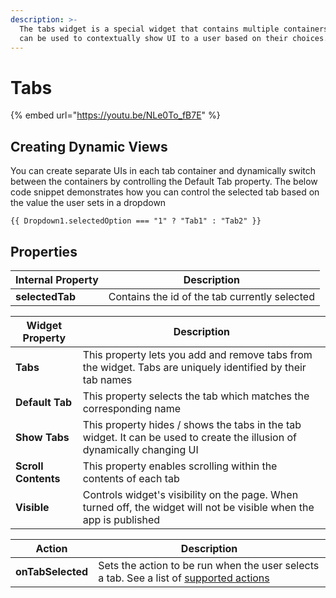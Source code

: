 ```yaml
---
description: >-
  The tabs widget is a special widget that contains multiple containers. Tabs
  can be used to contextually show UI to a user based on their choices.
---
```


# Tabs

{% embed url="https://youtu.be/NLe0To_fB7E" %}

## Creating Dynamic Views

You can create separate UIs in each tab container and dynamically switch between the containers by controlling the Default Tab property. The below code snippet demonstrates how you can control the selected tab based on the value the user sets in a dropdown

```
{{ Dropdown1.selectedOption === "1" ? "Tab1" : "Tab2" }}
```

## Properties

| Internal Property | Description                                   |
| ----------------- | --------------------------------------------- |
| **selectedTab**   | Contains the id of the tab currently selected |

| Widget Property     | Description                                                                                                              |
| ------------------- | ------------------------------------------------------------------------------------------------------------------------ |
| **Tabs**            | This property lets you add and remove tabs from the widget. Tabs are uniquely identified by their tab names              |
| **Default Tab**     | This property selects the tab which matches the corresponding name                                                       |
| **Show Tabs**       | This property hides / shows the tabs in the tab widget. It can be used to create the illusion of dynamically changing UI |
| **Scroll Contents** | This property enables scrolling within the contents of each tab                                                          |
| **Visible**         | Controls widget's visibility on the page. When turned off, the widget will not be visible when the app is published      |

| Action            | Description                                                                                                                                   |
| ----------------- | --------------------------------------------------------------------------------------------------------------------------------------------- |
| **onTabSelected** | Sets the action to be run when the user selects a tab. See a list of [supported actions](../core-concepts/writing-code/appsmith-framework.md) |

